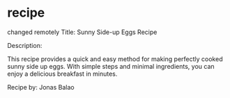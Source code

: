 # recipe
changed remotely
Title: Sunny Side-up Eggs Recipe

Description:

This recipe provides a quick and easy method for making perfectly cooked sunny side up eggs. With simple steps and minimal ingredients, you can enjoy a delicious breakfast in minutes.

Recipe by: Jonas Balao
